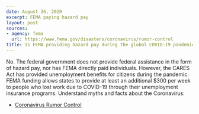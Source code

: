 ```yaml
---
date: August 26, 2020
excerpt: FEMA paying hazard pay
layout: post
sources:
- agency: fema
  url: https://www.fema.gov/disasters/coronavirus/rumor-control
title: Is FEMA providing hazard pay during the global COVID-19 pandemic?
---
```


No. The federal government does not provide federal assistance in the form of hazard pay, nor has FEMA directly paid individuals. However, the CARES Act has provided unemployment benefits for citizens during the pandemic. FEMA funding allows states to provide at least an additional $300 per week to people who lost work due to COVID-19 through their unemployment insurance programs. 
Understand myths and facts about the Coronavirus: 

- [Coronavirus Rumor Control](https://www.fema.gov/disasters/coronavirus/rumor-control)